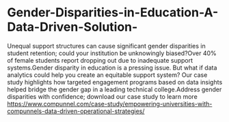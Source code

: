 # Gender-Disparities-in-Education-A-Data-Driven-Solution-
Unequal support structures can cause significant gender disparities in student retention; could your institution be unknowingly biased?Over 40% of female students report dropping out due to inadequate support systems.Gender disparity in education is a pressing issue. But what if data analytics could help you create an equitable support system? Our case study highlights how targeted engagement programs based on data insights helped bridge the gender gap in a leading technical college.Address gender disparities with confidence; download our case study to learn more https://www.compunnel.com/case-study/empowering-universities-with-compunnels-data-driven-operational-strategies/
